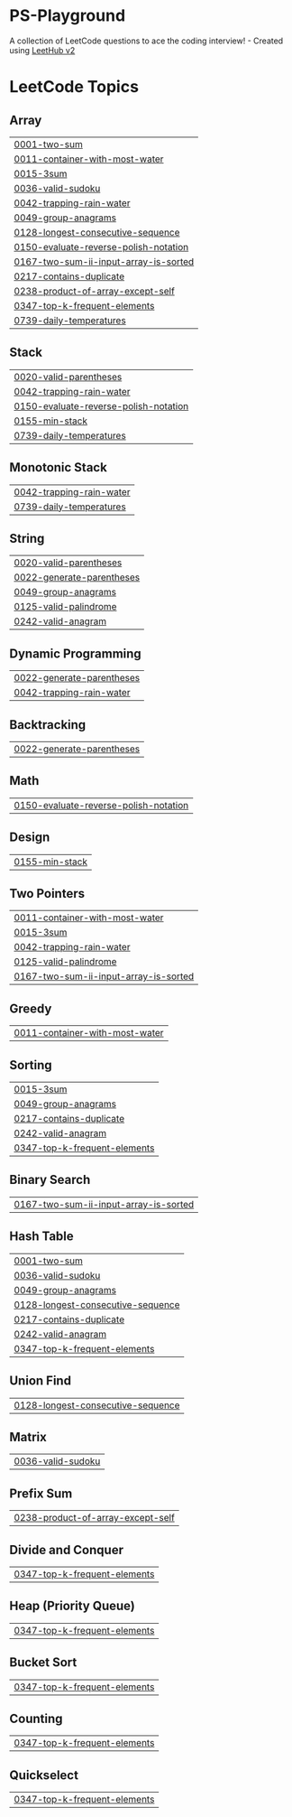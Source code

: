 # PS-Playground
A collection of LeetCode questions to ace the coding interview! - Created using [LeetHub v2](https://github.com/arunbhardwaj/LeetHub-2.0)

<!---LeetCode Topics Start-->
# LeetCode Topics
## Array
|  |
| ------- |
| [0001-two-sum](https://github.com/AbdulRahmanSalaah/PS-Playground/tree/master/0001-two-sum) |
| [0011-container-with-most-water](https://github.com/AbdulRahmanSalaah/PS-Playground/tree/master/0011-container-with-most-water) |
| [0015-3sum](https://github.com/AbdulRahmanSalaah/PS-Playground/tree/master/0015-3sum) |
| [0036-valid-sudoku](https://github.com/AbdulRahmanSalaah/PS-Playground/tree/master/0036-valid-sudoku) |
| [0042-trapping-rain-water](https://github.com/AbdulRahmanSalaah/PS-Playground/tree/master/0042-trapping-rain-water) |
| [0049-group-anagrams](https://github.com/AbdulRahmanSalaah/PS-Playground/tree/master/0049-group-anagrams) |
| [0128-longest-consecutive-sequence](https://github.com/AbdulRahmanSalaah/PS-Playground/tree/master/0128-longest-consecutive-sequence) |
| [0150-evaluate-reverse-polish-notation](https://github.com/AbdulRahmanSalaah/PS-Playground/tree/master/0150-evaluate-reverse-polish-notation) |
| [0167-two-sum-ii-input-array-is-sorted](https://github.com/AbdulRahmanSalaah/PS-Playground/tree/master/0167-two-sum-ii-input-array-is-sorted) |
| [0217-contains-duplicate](https://github.com/AbdulRahmanSalaah/PS-Playground/tree/master/0217-contains-duplicate) |
| [0238-product-of-array-except-self](https://github.com/AbdulRahmanSalaah/PS-Playground/tree/master/0238-product-of-array-except-self) |
| [0347-top-k-frequent-elements](https://github.com/AbdulRahmanSalaah/PS-Playground/tree/master/0347-top-k-frequent-elements) |
| [0739-daily-temperatures](https://github.com/AbdulRahmanSalaah/PS-Playground/tree/master/0739-daily-temperatures) |
## Stack
|  |
| ------- |
| [0020-valid-parentheses](https://github.com/AbdulRahmanSalaah/PS-Playground/tree/master/0020-valid-parentheses) |
| [0042-trapping-rain-water](https://github.com/AbdulRahmanSalaah/PS-Playground/tree/master/0042-trapping-rain-water) |
| [0150-evaluate-reverse-polish-notation](https://github.com/AbdulRahmanSalaah/PS-Playground/tree/master/0150-evaluate-reverse-polish-notation) |
| [0155-min-stack](https://github.com/AbdulRahmanSalaah/PS-Playground/tree/master/0155-min-stack) |
| [0739-daily-temperatures](https://github.com/AbdulRahmanSalaah/PS-Playground/tree/master/0739-daily-temperatures) |
## Monotonic Stack
|  |
| ------- |
| [0042-trapping-rain-water](https://github.com/AbdulRahmanSalaah/PS-Playground/tree/master/0042-trapping-rain-water) |
| [0739-daily-temperatures](https://github.com/AbdulRahmanSalaah/PS-Playground/tree/master/0739-daily-temperatures) |
## String
|  |
| ------- |
| [0020-valid-parentheses](https://github.com/AbdulRahmanSalaah/PS-Playground/tree/master/0020-valid-parentheses) |
| [0022-generate-parentheses](https://github.com/AbdulRahmanSalaah/PS-Playground/tree/master/0022-generate-parentheses) |
| [0049-group-anagrams](https://github.com/AbdulRahmanSalaah/PS-Playground/tree/master/0049-group-anagrams) |
| [0125-valid-palindrome](https://github.com/AbdulRahmanSalaah/PS-Playground/tree/master/0125-valid-palindrome) |
| [0242-valid-anagram](https://github.com/AbdulRahmanSalaah/PS-Playground/tree/master/0242-valid-anagram) |
## Dynamic Programming
|  |
| ------- |
| [0022-generate-parentheses](https://github.com/AbdulRahmanSalaah/PS-Playground/tree/master/0022-generate-parentheses) |
| [0042-trapping-rain-water](https://github.com/AbdulRahmanSalaah/PS-Playground/tree/master/0042-trapping-rain-water) |
## Backtracking
|  |
| ------- |
| [0022-generate-parentheses](https://github.com/AbdulRahmanSalaah/PS-Playground/tree/master/0022-generate-parentheses) |
## Math
|  |
| ------- |
| [0150-evaluate-reverse-polish-notation](https://github.com/AbdulRahmanSalaah/PS-Playground/tree/master/0150-evaluate-reverse-polish-notation) |
## Design
|  |
| ------- |
| [0155-min-stack](https://github.com/AbdulRahmanSalaah/PS-Playground/tree/master/0155-min-stack) |
## Two Pointers
|  |
| ------- |
| [0011-container-with-most-water](https://github.com/AbdulRahmanSalaah/PS-Playground/tree/master/0011-container-with-most-water) |
| [0015-3sum](https://github.com/AbdulRahmanSalaah/PS-Playground/tree/master/0015-3sum) |
| [0042-trapping-rain-water](https://github.com/AbdulRahmanSalaah/PS-Playground/tree/master/0042-trapping-rain-water) |
| [0125-valid-palindrome](https://github.com/AbdulRahmanSalaah/PS-Playground/tree/master/0125-valid-palindrome) |
| [0167-two-sum-ii-input-array-is-sorted](https://github.com/AbdulRahmanSalaah/PS-Playground/tree/master/0167-two-sum-ii-input-array-is-sorted) |
## Greedy
|  |
| ------- |
| [0011-container-with-most-water](https://github.com/AbdulRahmanSalaah/PS-Playground/tree/master/0011-container-with-most-water) |
## Sorting
|  |
| ------- |
| [0015-3sum](https://github.com/AbdulRahmanSalaah/PS-Playground/tree/master/0015-3sum) |
| [0049-group-anagrams](https://github.com/AbdulRahmanSalaah/PS-Playground/tree/master/0049-group-anagrams) |
| [0217-contains-duplicate](https://github.com/AbdulRahmanSalaah/PS-Playground/tree/master/0217-contains-duplicate) |
| [0242-valid-anagram](https://github.com/AbdulRahmanSalaah/PS-Playground/tree/master/0242-valid-anagram) |
| [0347-top-k-frequent-elements](https://github.com/AbdulRahmanSalaah/PS-Playground/tree/master/0347-top-k-frequent-elements) |
## Binary Search
|  |
| ------- |
| [0167-two-sum-ii-input-array-is-sorted](https://github.com/AbdulRahmanSalaah/PS-Playground/tree/master/0167-two-sum-ii-input-array-is-sorted) |
## Hash Table
|  |
| ------- |
| [0001-two-sum](https://github.com/AbdulRahmanSalaah/PS-Playground/tree/master/0001-two-sum) |
| [0036-valid-sudoku](https://github.com/AbdulRahmanSalaah/PS-Playground/tree/master/0036-valid-sudoku) |
| [0049-group-anagrams](https://github.com/AbdulRahmanSalaah/PS-Playground/tree/master/0049-group-anagrams) |
| [0128-longest-consecutive-sequence](https://github.com/AbdulRahmanSalaah/PS-Playground/tree/master/0128-longest-consecutive-sequence) |
| [0217-contains-duplicate](https://github.com/AbdulRahmanSalaah/PS-Playground/tree/master/0217-contains-duplicate) |
| [0242-valid-anagram](https://github.com/AbdulRahmanSalaah/PS-Playground/tree/master/0242-valid-anagram) |
| [0347-top-k-frequent-elements](https://github.com/AbdulRahmanSalaah/PS-Playground/tree/master/0347-top-k-frequent-elements) |
## Union Find
|  |
| ------- |
| [0128-longest-consecutive-sequence](https://github.com/AbdulRahmanSalaah/PS-Playground/tree/master/0128-longest-consecutive-sequence) |
## Matrix
|  |
| ------- |
| [0036-valid-sudoku](https://github.com/AbdulRahmanSalaah/PS-Playground/tree/master/0036-valid-sudoku) |
## Prefix Sum
|  |
| ------- |
| [0238-product-of-array-except-self](https://github.com/AbdulRahmanSalaah/PS-Playground/tree/master/0238-product-of-array-except-self) |
## Divide and Conquer
|  |
| ------- |
| [0347-top-k-frequent-elements](https://github.com/AbdulRahmanSalaah/PS-Playground/tree/master/0347-top-k-frequent-elements) |
## Heap (Priority Queue)
|  |
| ------- |
| [0347-top-k-frequent-elements](https://github.com/AbdulRahmanSalaah/PS-Playground/tree/master/0347-top-k-frequent-elements) |
## Bucket Sort
|  |
| ------- |
| [0347-top-k-frequent-elements](https://github.com/AbdulRahmanSalaah/PS-Playground/tree/master/0347-top-k-frequent-elements) |
## Counting
|  |
| ------- |
| [0347-top-k-frequent-elements](https://github.com/AbdulRahmanSalaah/PS-Playground/tree/master/0347-top-k-frequent-elements) |
## Quickselect
|  |
| ------- |
| [0347-top-k-frequent-elements](https://github.com/AbdulRahmanSalaah/PS-Playground/tree/master/0347-top-k-frequent-elements) |
<!---LeetCode Topics End-->